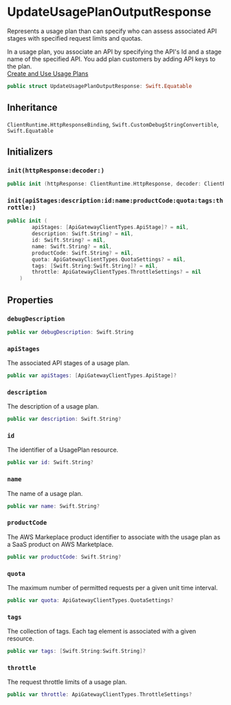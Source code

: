# UpdateUsagePlanOutputResponse

Represents a usage plan than can specify who can assess associated API stages with specified request limits and quotas.

<div class="remarks">
In a usage plan, you associate an API by specifying the API's Id and a stage name of the specified API. You add plan customers by adding API keys to the plan.
</div>
<div class="seeAlso">
<a href="https:​//docs.aws.amazon.com/apigateway/latest/developerguide/api-gateway-api-usage-plans.html">Create and Use Usage Plans
</div>

``` swift
public struct UpdateUsagePlanOutputResponse: Swift.Equatable 
```

## Inheritance

`ClientRuntime.HttpResponseBinding`, `Swift.CustomDebugStringConvertible`, `Swift.Equatable`

## Initializers

### `init(httpResponse:decoder:)`

``` swift
public init (httpResponse: ClientRuntime.HttpResponse, decoder: ClientRuntime.ResponseDecoder? = nil) throws 
```

### `init(apiStages:description:id:name:productCode:quota:tags:throttle:)`

``` swift
public init (
        apiStages: [ApiGatewayClientTypes.ApiStage]? = nil,
        description: Swift.String? = nil,
        id: Swift.String? = nil,
        name: Swift.String? = nil,
        productCode: Swift.String? = nil,
        quota: ApiGatewayClientTypes.QuotaSettings? = nil,
        tags: [Swift.String:Swift.String]? = nil,
        throttle: ApiGatewayClientTypes.ThrottleSettings? = nil
    )
```

## Properties

### `debugDescription`

``` swift
public var debugDescription: Swift.String 
```

### `apiStages`

The associated API stages of a usage plan.

``` swift
public var apiStages: [ApiGatewayClientTypes.ApiStage]?
```

### `description`

The description of a usage plan.

``` swift
public var description: Swift.String?
```

### `id`

The identifier of a UsagePlan resource.

``` swift
public var id: Swift.String?
```

### `name`

The name of a usage plan.

``` swift
public var name: Swift.String?
```

### `productCode`

The AWS Markeplace product identifier to associate with the usage plan as a SaaS product on AWS Marketplace.

``` swift
public var productCode: Swift.String?
```

### `quota`

The maximum number of permitted requests per a given unit time interval.

``` swift
public var quota: ApiGatewayClientTypes.QuotaSettings?
```

### `tags`

The collection of tags. Each tag element is associated with a given resource.

``` swift
public var tags: [Swift.String:Swift.String]?
```

### `throttle`

The request throttle limits of a usage plan.

``` swift
public var throttle: ApiGatewayClientTypes.ThrottleSettings?
```
